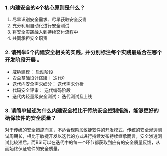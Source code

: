 ### 1. 内建安全的4个核心原则是什么？  
  1. 尽早识别安全需求、尽早获取安全反馈
  2. 充分利用自动化进行安全测试
  3. 将安全实践融入到持续交付流程中
  4. 共同承担安全职责

### 2. 请列举5个内建安全相关的实践，并分别标注每个实践最适合在哪个开发阶段开展 。
  - 威胁建模： 启动阶段
  - 安全基础设计搭建： 迭代0
  - 迭代内安全需求细分： 迭代需求分析
  - 代码安全评审： 迭代编码阶段
  - 迭代内轻量级安全测试： 迭代测试及上线
### 3. 请简单描述为什么内建安全相比于传统安全控制措施，能够更好的确保软件的安全质量？
  对于传统的安全措施而言，不适合现阶段敏捷软件的开发模式，传统的安全渗透测试周期长，相比于敏捷开发以迭代的方式进行持续发布持续继承而言，安全渗透测试比较滞后。而BSI可以在迭代中的每一个环节都获取到应有的安全质量反馈，从而始终保证软件的安全质量。
